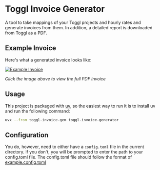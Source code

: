 # Toggl Invoice Generator

A tool to take mappings of your Toggl projects and hourly rates and generate invoices from them. In addition, a detailed report is downloaded from Toggl as a PDF.

## Example Invoice

Here's what a generated invoice looks like:

[![Example Invoice](example-invoice.png)](example-invoice.pdf)

*Click the image above to view the full PDF invoice*

## Usage

This project is packaged with [uv](https://docs.astral.sh/uv/), so the easiest way to run it is to install uv and run the following command:
```bash
uvx --from toggl-invoice-gen toggl-invoice-generator
```

## Configuration

You do, however, need to either have a `config.toml` file in the current directory. If you don't, you will be prompted to enter the path to your config.toml file. The config.toml file should follow the format of [example.config.toml](example.config.toml)

